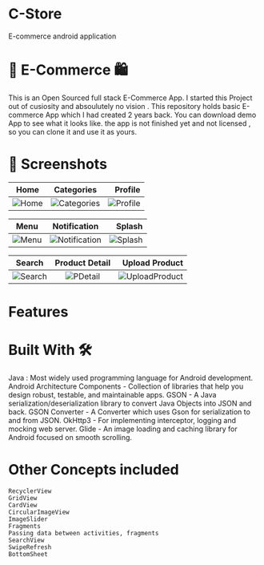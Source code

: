 # C-Store
E-commerce android application

# 🛒 E-Commerce 🛍
This is an Open Sourced full stack E-Commerce App. I started this Project out of cusiosity and absoulutely no vision . This repository holds basic E-commerce App which I had created 2 years back. You can download demo App to see what it looks like. the app is not finished yet and not licensed , so you can clone it and use it as yours.


# 📸 Screenshots

|Home                   	|Categories              |Profile              |
| --------------------------- |:----------------------------------:| ---------------------------------:|
| ![Home](https://user-images.githubusercontent.com/34937698/121815322-dac2b280-cc43-11eb-9af0-d5ce7b312dd5.png) |![Categories](https://user-images.githubusercontent.com/34937698/121815330-eb732880-cc43-11eb-807e-a3be35d89cef.png)  | ![Profile](https://user-images.githubusercontent.com/34937698/121815331-f037dc80-cc43-11eb-9a54-3f2be9e4933d.png) |
 
 
|     Menu                   	|            Notification              |              Splash              |
| --------------------------- |:----------------------------------:| ---------------------------------:|
|![Menu](https://user-images.githubusercontent.com/34937698/121815411-59b7eb00-cc44-11eb-9ad6-9f6bc72614b7.png) |![Notification](https://user-images.githubusercontent.com/34937698/121815417-689e9d80-cc44-11eb-844b-10543f86a61c.png) |![Splash](https://user-images.githubusercontent.com/34937698/121815421-6f2d1500-cc44-11eb-9bfa-4188ce6a059c.png) |

 
|     Search                   	|            Product Detail             |              Upload Product              |
| --------------------------- |:----------------------------------:| ---------------------------------:|
|![Search](https://user-images.githubusercontent.com/34937698/121815428-7fdd8b00-cc44-11eb-9aef-e8982a3d56bf.png) |![PDetail](https://user-images.githubusercontent.com/34937698/121815472-bca98200-cc44-11eb-81d2-2cc9ac662ffb.png)  | ![UploadProduct](https://user-images.githubusercontent.com/34937698/121815492-c8954400-cc44-11eb-8d3b-0acccbf4ad53.png) |

# Features

# Built With 🛠
  Java : Most widely used programming language for Android development.
  Android Architecture Components - Collection of libraries that help you design robust, testable, and maintainable apps. 
  GSON - A Java serialization/deserialization library to convert Java Objects into JSON and back.
  GSON Converter - A Converter which uses Gson for serialization to and from JSON.
  OkHttp3 - For implementing interceptor, logging and mocking web server.
  Glide - An image loading and caching library for Android focused on smooth scrolling.
  
  
  
 # Other Concepts included

    RecyclerView
    GridView
    CardView
    CircularImageView
    ImageSlider
    Fragments
    Passing data between activities, fragments
    SearchView
    SwipeRefresh
    BottomSheet


